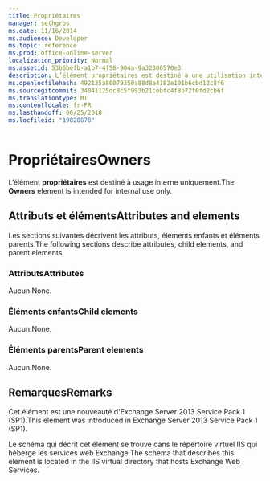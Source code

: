 ```yaml
---
title: Propriétaires
manager: sethgros
ms.date: 11/16/2014
ms.audience: Developer
ms.topic: reference
ms.prod: office-online-server
localization_priority: Normal
ms.assetid: 53b6befb-a1b7-4f56-904a-9a32306570e3
description: L’élément propriétaires est destiné à une utilisation interne uniquement.
ms.openlocfilehash: 492125a80079350a88d8a4182e101b6cbd12c8f6
ms.sourcegitcommit: 34041125dc8c5f993b21cebfc4f8b72f0fd2cb6f
ms.translationtype: MT
ms.contentlocale: fr-FR
ms.lasthandoff: 06/25/2018
ms.locfileid: "19828678"
---
```

# <a name="owners"></a><span data-ttu-id="17f13-103">Propriétaires</span><span class="sxs-lookup"><span data-stu-id="17f13-103">Owners</span></span>

<span data-ttu-id="17f13-104">L’élément **propriétaires** est destiné à usage interne uniquement.</span><span class="sxs-lookup"><span data-stu-id="17f13-104">The **Owners** element is intended for internal use only.</span></span> 

## <a name="attributes-and-elements"></a><span data-ttu-id="17f13-105">Attributs et éléments</span><span class="sxs-lookup"><span data-stu-id="17f13-105">Attributes and elements</span></span>

<span data-ttu-id="17f13-106">Les sections suivantes décrivent les attributs, éléments enfants et éléments parents.</span><span class="sxs-lookup"><span data-stu-id="17f13-106">The following sections describe attributes, child elements, and parent elements.</span></span>
  
### <a name="attributes"></a><span data-ttu-id="17f13-107">Attributs</span><span class="sxs-lookup"><span data-stu-id="17f13-107">Attributes</span></span>

<span data-ttu-id="17f13-108">Aucun.</span><span class="sxs-lookup"><span data-stu-id="17f13-108">None.</span></span>
  
### <a name="child-elements"></a><span data-ttu-id="17f13-109">Éléments enfants</span><span class="sxs-lookup"><span data-stu-id="17f13-109">Child elements</span></span>

<span data-ttu-id="17f13-110">Aucun.</span><span class="sxs-lookup"><span data-stu-id="17f13-110">None.</span></span>
  
### <a name="parent-elements"></a><span data-ttu-id="17f13-111">Éléments parents</span><span class="sxs-lookup"><span data-stu-id="17f13-111">Parent elements</span></span>

<span data-ttu-id="17f13-112">Aucun.</span><span class="sxs-lookup"><span data-stu-id="17f13-112">None.</span></span>
  
## <a name="remarks"></a><span data-ttu-id="17f13-113">Remarques</span><span class="sxs-lookup"><span data-stu-id="17f13-113">Remarks</span></span>

<span data-ttu-id="17f13-114">Cet élément est une nouveauté d'Exchange Server 2013 Service Pack 1 (SP1).</span><span class="sxs-lookup"><span data-stu-id="17f13-114">This element was introduced in Exchange Server 2013 Service Pack 1 (SP1).</span></span>
  
<span data-ttu-id="17f13-115">Le schéma qui décrit cet élément se trouve dans le répertoire virtuel IIS qui héberge les services web Exchange.</span><span class="sxs-lookup"><span data-stu-id="17f13-115">The schema that describes this element is located in the IIS virtual directory that hosts Exchange Web Services.</span></span>
  

